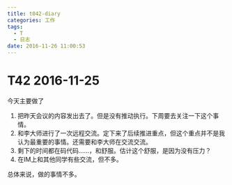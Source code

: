 ```yaml
---
title: t042-diary
categories: 工作
tags:
  - T
  - 日志
date: 2016-11-26 11:00:53
---
```

# T42 2016-11-25
今天主要做了

1. 把昨天会议的内容发出去了。但是没有推动执行。下周要去关注一下这个事情。
2. 和李大师进行了一次远程交流。定下来了后续推进重点，但这个重点并不是我认为最重要的事情。还需要和李大师在交流交流。
3. 剩下的时间都在码代码……，和舒服。估计这个舒服，是因为没有压力？
4. 在IM上和其他同学有些交流，但不多。

总体来说，做的事情不多。